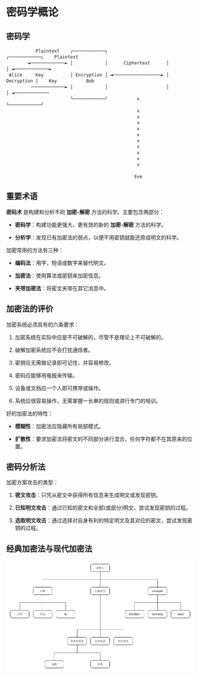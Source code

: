 # 密码学概论

## 密码学

```
           Plaintext    ┌────────────┐                      ┌────────────┐    Plaintext
        ◄─────────────► │            │      Ciphertext      │            │ ◄─────────────►
 Alice     Key          │ Encryption │ ◄──────────────────► │ Decryption │    Key           Bob
         ─────────────► │            │                      │            │ ◄─────────────
                        └────────────┘           x          └────────────┘
                                                 x
                                                 x
                                                 x
                                                 x
                                                 x
                                                 x
                                                 x
                                                 x
                                                 x
                                                 x

                                                Eve
```

## 重要术语

**密码术** 是构建和分析不同 **加密-解密** 方法的科学。主要包含两部分：

 - **密码学**：构建功能更强大，更有效的新的 **加密-解密** 方法的科学。

 - **分析学**：发现已有加密法的弱点，以便不用密钥就能还原成明文的科学。

加密常用的方法有三种：

 - **编码法**：用字，短语或数字来替代明文。

 - **加密法**：使用算法或密钥来加密信息。

 - **夹带加密法**：将密文夹带在其它消息中。

## 加密法的评价

加密系统必须具有的六条要求：

 1. 加密系统在实际中应是不可破解的，尽管不是理论上不可破解的。

 2. 破解加密系统应不会打扰通信者。

 3. 密钥应无需做记录即可记住，并容易修改。

 4. 密码应能够用电报来传输。

 5. 设备或文档应一个人即可携带或操作。

 6. 系统应很容易操作，无需掌握一长串的规则或进行专门的培训。

好的加密法的特性：

 - **模糊性**：加密法应隐藏所有局部模式。

 - **扩散性**：要求加密法将密文的不同部分进行混合，任何字符都不在其原来的位置。

## 密码分析法

加密方案攻击的类型：

 1. **密文攻击**：只凭从密文中获得所有信息来生成明文或发现密钥。

 2. **已知明文攻击**：通过已知的密文和全部(或部分)明文，尝试发现密钥的过程。

 3. **选取明文攻击**：通过选择对自身有利的特定明文及其对应的密文，尝试发现密钥的过程。

## 经典加密法与现代加密法

![Encryption Method][1]

 [1]: ./images/encryption_method.jpg
